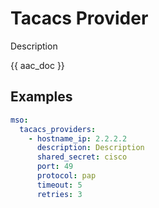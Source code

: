 # Tacacs Provider

Description

{{ aac_doc }}
## Examples

```yaml
mso:
  tacacs_providers:
    - hostname_ip: 2.2.2.2
      description: Description
      shared_secret: cisco
      port: 49
      protocol: pap
      timeout: 5
      retries: 3
```
